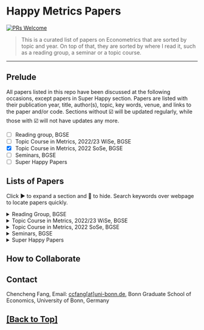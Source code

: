 <h1 id="title">
  Happy Metrics Papers
</h1>

[![PRs Welcome](https://img.shields.io/badge/PRs-welcome-brightgreen.svg?style=flat-square)](https://makeapullrequest.com)

> This is a curated list of papers on Econometrics that are sorted by topic and year. On top of that, they are sorted by where I read it, such as a reading group, a seminar or a topic course.
---

## Prelude
All papers listed in this repo have been discussed at the following occasions, except papers in Super Happy section. Papers are listed with their publication year, title, author(s), topic, key words, venue, and links to the paper and/or code. Sections without :ballot_box_with_check: will be updated regularly, while those with :ballot_box_with_check: will not have updates any more.

- [ ] Reading group, BGSE
- [ ] Topic Course in Metrics, 2022/23 WiSe, BGSE
- [x] Topic Course in Metrics, 2022 SoSe, BGSE
- [ ] Seminars, BGSE
- [ ] Super Happy Papers

## Lists of Papers
Click :arrow_forward: to expand a section and :arrow_down_small: to hide. Search keywords over webpage to locate papers quickly.

<details><summary>Reading Group, BGSE</summary>
<p>

> This reading group is an informal event organized by professors and PhD students at BGSE, and focuses on theoretical Econometrics. It is led by [Prof. Freyberger](https://www.econ.uni-bonn.de/en/department/team/professors/joachim-freyberger) and runs every week during semester.
  
|Year|Title|Author(s)|Topic|Keywords|Venue|Paper|Code|Note|
|---|---|---|---|---|---|---|---|---|
|2008|**Regression discontinuity designs: A guide to practice**|Imbens and Lemieux|RD||J Metrics|[Link](https://www.sciencedirect.com/science/article/abs/pii/S0304407607001091)||For occasions where SRD on left and FRD on right, assumption 2.3 is not needed|

</p>
</details>

<details><summary>Topic Course in Metrics, 2022/23 WiSe, BGSE</summary>
<p>

> This topic course in Econometrics and Statistics is given by [Prof. Janys](https://sites.google.com/site/janyslena/research) during 2022/23 WiSe at BGSE.

|Year|Title|Author(s)|Topic|Keywords|Venue|Paper|Code|Note|
|---|---|---|---|---|---|---|---|---|
|2021|**Difference-in-differences with variation in treatment timing**|Goodman-Bacon|DID|DiD, Variation in treatment timing, TWFE, Treatment effect heterogeneity| J Metrics|[Link](https://www.sciencedirect.com/science/article/abs/pii/S0304407621001445)||Errors come when using earlier treated group as control group; Weight of forbidden pairs reaches peak when the final treatment is right in the middle from first treatment to the end|
|2021|**Estimating dynamic treatment effects in event studies with heterogeneous treatment effects**|
  
</p>
</details>

<details><summary>Topic Course in Metrics, 2022 SoSe, BGSE</summary>
<p>

> This topic course in Econometrics and Statistics is given by [Prof. Freyberger]([https://sites.google.com/site/janyslena/research](https://www.econ.uni-bonn.de/en/department/team/professors/joachim-freyberger)) during 2022/23 WiSe at BGSE.

  
</p>
</details>

<details><summary>Seminars, BGSE</summary>
<p>

> Seminars are official events organized by BGSE, where researchers present their working or published papers.

|Year|Date|Speaker|Affiliation|Title|Keywords|Paper|Code|Note|
|---|---|---|---|---|---|---|---|---|
|2022|Oct 20|Florian Gunsilius|University of Michigan|**Matching for causal effects via multimarginal unbalanced optimal transport**||[Link](https://arxiv.org/abs/2112.04398)||
  
</p>
</details>

<details><summary>Super Happy Papers</summary>
<p>

> This section lists papers I read at occasions other than those above.

|Year|Title|Author(s)|Topic|Keywords|Venue|Paper|Code|Note|
|---|---|---|---|---|---|---|---|---|
  
</p>
</details>

## How to Collaborate



## Contact

Chencheng Fang, Email: [ccfang[at]uni-bonn.de](mailto:ccfang@uni-bonn.de),
Bonn Graduate School of Economics, University of Bonn, Germany

## [[Back to Top]](#title)
